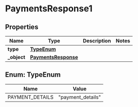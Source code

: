 

# PaymentsResponse1


## Properties

| Name | Type | Description | Notes |
|------------ | ------------- | ------------- | -------------|
|**type** | [**TypeEnum**](#TypeEnum) |  |  |
|**_object** | [**PaymentsResponse**](PaymentsResponse.md) |  |  |



## Enum: TypeEnum

| Name | Value |
|---- | -----|
| PAYMENT_DETAILS | &quot;payment_details&quot; |



